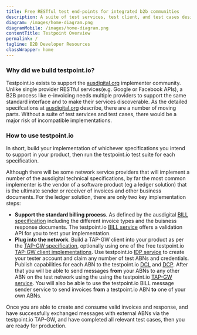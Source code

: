```yaml
---
title: Free RESTful test end-points for integrated b2b communities
description: A suite of test services, test client, and test cases designed to support the ausdigital.org implementer community.
diagram: /images/home-diagram.png
diagramMobile: /images/home-diagram.png
contentTitle: Testpoint Overview
permalink: /
tagline: B2B Developer Resources
classWrapper: home
---
```

### Why did we build testpoint.io?

Testpoint.io exists to support the [ausdigital.org](http://ausdigital.org/) implementer community.  Unlike single provider RESTful services(e.g. Google or Facebook APIs), a B2B process like e-invoicing needs multiple providers to support the same standard interface and to make their services discoverable.  As the detailed specifcations at [ausdigital.org](http://ausdigital.org/) describe, there are a number of moving parts.  Without a suite of test services and test cases, there would be a major risk of incompatible implementations.

### How to use testpoint.io

In short, build your implementation of whichever specifications you intend to support in your product, then run the testpoint.io test suite for each specification. 

Although there will be some network service providers that will implement a number of the ausdigital technical specifications, by far the most common implementer is the vendor of a software product (eg a ledger solution) that is the ultimate sender or receiver of invoices and other business documents.  For the ledger solution, there are only two key implementation steps:

* **Support the standard billing process**.  As defined by the ausdigital [BILL specification](http://ausdigital-bill.readthedocs.io/en/latest/) including the different invoice types and the buisness response documents.  The testpoint.io [BILL service](http://testpoint.io/bill) offers a validation API for you to test your implementation.
* **Plug into the network**.  Build a TAP-GW client into your product as per the [TAP-GW specification](http://ausdigital-tap-gw.readthedocs.io/en/latest/), optionally using one of the free testpoint.io [TAP-GW client implementations](https://github.com/test-point/testpoint-tap-gw).  Use testpoint.io [IDP service](http://testpoint.io/idp) to create your tester account and claim any number of test ABNs and credentials. Publish capabilities for each ABN to the testpoint.io [DCL](http://testpoint.io/dcl) and [DCP](http://testpoint.io/dcp).  After that you will be able to send messages **from** your ABNs to any other ABN on the test network using the using the testpoint.io [TAP-GW service](http://testpoint.io/tap-gw).  You will also be able to use the testpoint.io BILL message sender service to send invoices **from** a testpoint.io ABN **to** one of your own ABNs.

Once you are able to create and consume valid invoices and response, and have successfully exchanged messages with external ABNs via the testpoint.io TAP-GW, and have completed all relevant test cases, then you are ready for production.

